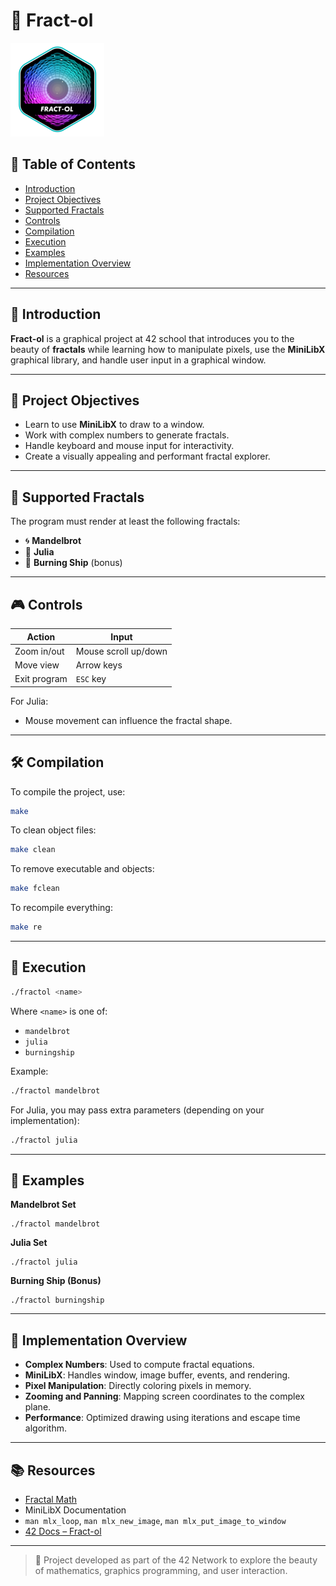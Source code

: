 # 🌌 Fract-ol
  ![Fractol Logo](fract-ole.png)
  
## 📌 Table of Contents
- [Introduction](#introduction)
- [Project Objectives](#project-objectives)
- [Supported Fractals](#supported-fractals)
- [Controls](#controls)
- [Compilation](#compilation)
- [Execution](#execution)
- [Examples](#examples)
- [Implementation Overview](#implementation-overview)
- [Resources](#resources)

---

## 🧩 Introduction

**Fract-ol** is a graphical project at 42 school that introduces you to the beauty of **fractals** while learning how to manipulate pixels, use the **MiniLibX** graphical library, and handle user input in a graphical window.

---

## 🎯 Project Objectives

- Learn to use **MiniLibX** to draw to a window.
- Work with complex numbers to generate fractals.
- Handle keyboard and mouse input for interactivity.
- Create a visually appealing and performant fractal explorer.
  
---

## 🌱 Supported Fractals

The program must render at least the following fractals:

- 🌀 **Mandelbrot**
- 🔮 **Julia**
- 🧿 **Burning Ship** (bonus)

---

## 🎮 Controls

| Action               | Input                           |
|----------------------|----------------------------------|
| Zoom in/out          | Mouse scroll up/down             |
| Move view            | Arrow keys                       |
| Exit program         | `ESC` key                        |

For Julia:
- Mouse movement can influence the fractal shape.

---

## 🛠 Compilation

To compile the project, use:

```bash
make
````

To clean object files:

```bash
make clean
```

To remove executable and objects:

```bash
make fclean
```

To recompile everything:

```bash
make re
```

---

## 🚀 Execution

```bash
./fractol <name>
```

Where `<name>` is one of:

* `mandelbrot`
* `julia`
* `burningship`

Example:

```bash
./fractol mandelbrot
```

For Julia, you may pass extra parameters (depending on your implementation):

```bash
./fractol julia
```

---

## 🌠 Examples

**Mandelbrot Set**

```
./fractol mandelbrot
```

**Julia Set**

```
./fractol julia
```

**Burning Ship (Bonus)**

```
./fractol burningship
```

---

## 🧠 Implementation Overview

* **Complex Numbers**: Used to compute fractal equations.
* **MiniLibX**: Handles window, image buffer, events, and rendering.
* **Pixel Manipulation**: Directly coloring pixels in memory.
* **Zooming and Panning**: Mapping screen coordinates to the complex plane.
* **Performance**: Optimized drawing using iterations and escape time algorithm.

---

## 📚 Resources

* [Fractal Math](https://en.wikipedia.org/wiki/Mandelbrot_set)
* MiniLibX Documentation
* `man mlx_loop`, `man mlx_new_image`, `man mlx_put_image_to_window`
* [42 Docs – Fract-ol](https://harm-smits.github.io/42docs/projects/fract-ol)

---

> 🌌 Project developed as part of the 42 Network to explore the beauty of mathematics, graphics programming, and user interaction.
